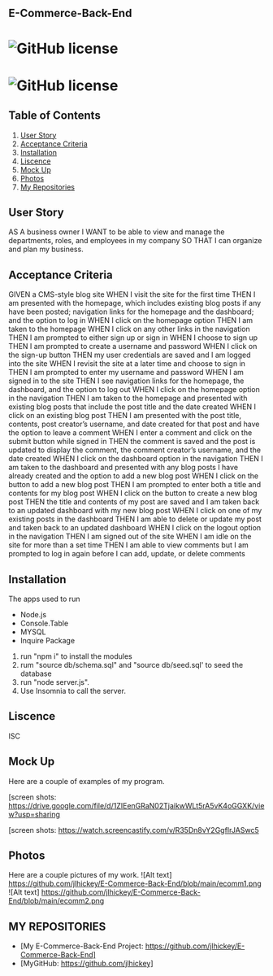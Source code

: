 ## E-Commerce-Back-End


# ![GitHub license](https://img.shields.io/badge/Made%20by-%40jlhickey-orange)
# ![GitHub license](https://img.shields.io/badge/license-ISC-red.svg)

## Table of Contents
1. [User Story](#UserStory)
2. [Acceptance Criteria](#AcceptanceCriteria)
3. [Installation](#Installation)
5. [Liscence](#Liscence)
6. [Mock Up](#MockUp)
7. [Photos](#Photos)
8. [My Repositories](#MyRepositories)

 ## User Story
AS A business owner
I WANT to be able to view and manage the departments, roles, and employees in my company
SO THAT I can organize and plan my business.

## Acceptance Criteria
GIVEN a CMS-style blog site
WHEN I visit the site for the first time
THEN I am presented with the homepage, which includes existing blog posts if any have been posted; navigation links for the homepage and the dashboard; and the option to log in
WHEN I click on the homepage option
THEN I am taken to the homepage
WHEN I click on any other links in the navigation
THEN I am prompted to either sign up or sign in
WHEN I choose to sign up
THEN I am prompted to create a username and password
WHEN I click on the sign-up button
THEN my user credentials are saved and I am logged into the site
WHEN I revisit the site at a later time and choose to sign in
THEN I am prompted to enter my username and password
WHEN I am signed in to the site
THEN I see navigation links for the homepage, the dashboard, and the option to log out
WHEN I click on the homepage option in the navigation
THEN I am taken to the homepage and presented with existing blog posts that include the post title and the date created
WHEN I click on an existing blog post
THEN I am presented with the post title, contents, post creator’s username, and date created for that post and have the option to leave a comment
WHEN I enter a comment and click on the submit button while signed in
THEN the comment is saved and the post is updated to display the comment, the comment creator’s username, and the date created
WHEN I click on the dashboard option in the navigation
THEN I am taken to the dashboard and presented with any blog posts I have already created and the option to add a new blog post
WHEN I click on the button to add a new blog post
THEN I am prompted to enter both a title and contents for my blog post
WHEN I click on the button to create a new blog post
THEN the title and contents of my post are saved and I am taken back to an updated dashboard with my new blog post
WHEN I click on one of my existing posts in the dashboard
THEN I am able to delete or update my post and taken back to an updated dashboard
WHEN I click on the logout option in the navigation
THEN I am signed out of the site
WHEN I am idle on the site for more than a set time
THEN I am able to view comments but I am prompted to log in again before I can add, update, or delete comments

## Installation
The apps used to run
* Node.js
* Console.Table
* MYSQL
* Inquire Package

1) run "npm i" to install the modules
2) rum "source db/schema.sql" and "source db/seed.sql' to seed the database
3) run "node server.js".  
4) Use Insomnia to call the server.

## Liscence
ISC

## Mock Up
Here are a couple of examples of my program.  

 [screen shots: https://drive.google.com/file/d/1ZIEenGRaN02TjaikwWLt5rA5vK4oGGXK/view?usp=sharing  
 
 [screen shots: https://watch.screencastify.com/v/R35Dn8vY2GgfIrJASwc5

## Photos
Here are a couple pictures of my work.
![Alt text] https://github.com/jlhickey/E-Commerce-Back-End/blob/main/ecomm1.png
![Alt text] https://github.com/jlhickey/E-Commerce-Back-End/blob/main/ecomm2.png

## MY REPOSITORIES
- [My E-Commerce-Back-End Project: https://github.com/jlhickey/E-Commerce-Back-End]
- [MyGitHub: https://github.com/jlhickey]

 
